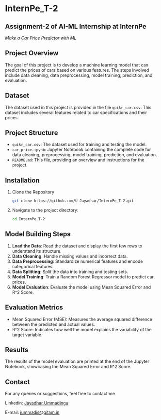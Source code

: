 # InternPe_T-2

## Assignment-2 of AI-ML Internship at InternPe

_Make a Car Price Predictor with ML_

## Project Overview

The goal of this project is to develop a machine learning model that can predict the prices of cars based on various features. The steps involved include data cleaning, data preprocessing, model training, prediction, and evaluation.

## Dataset

The dataset used in this project is provided in the file `quikr_car.csv`. This dataset includes several features related to car specifications and their prices.

## Project Structure

- `quikr_car.csv`: The dataset used for training and testing the model.
- `car_price.ipynb`: Jupyter Notebook containing the complete code for data cleaning, preprocessing, model training, prediction, and evaluation.
- `README.md`: This file, providing an overview and instructions for the project.

## Installation

1. Clone the Repository
   ```sh
   git clone https://github.com/U-Jayadhar/InternPe_T-2.git
   ```
2. Navigate to the project directory:
   ```sh
   cd InternPe_T-2
   ```

## Model Building Steps

1. **Load the Data**: Read the dataset and display the first few rows to understand its structure.
2. **Data Cleaning**: Handle missing values and incorrect data.
3. **Data Preprocessing**: Standardize numerical features and encode categorical features.
4. **Data Splitting**: Split the data into training and testing sets.
5. **Model Training**: Train a Random Forest Regressor model to predict car prices.
6. **Model Evaluation**: Evaluate the model using Mean Squared Error and R^2 Score.

## Evaluation Metrics

- Mean Squared Error (MSE): Measures the average squared difference between the predicted and actual values.
- R^2 Score: Indicates how well the model explains the variability of the target variable.


## Results

The results of the model evaluation are printed at the end of the Jupyter Notebook, showcasing the Mean Squared Error and R^2 Score.

## Contact

For any queries or suggestions, feel free to contact me

Linkedin: [Jayadhar Ummadingu](https://www.linkedin.com/in/jayadhar-ummadisingu-2a825b25a/)

E-mail: jummadis@gitam.in
